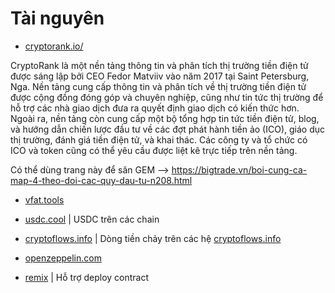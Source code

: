 # Tài nguyên

   - [cryptorank.io/](https://cryptorank.io/)

CryptoRank là một nền tảng thông tin và phân tích thị trường tiền điện tử được sáng lập bởi CEO Fedor Matviiv vào năm 2017 tại Saint Petersburg, Nga. Nền tảng cung cấp thông tin và phân tích về thị trường tiền điện tử được cộng đồng đóng góp và chuyên nghiệp, cũng như tin tức thị trường để hỗ trợ các nhà giao dịch đưa ra quyết định giao dịch có kiến thức hơn. Ngoài ra, nền tảng còn cung cấp một bộ tổng hợp tin tức tiền điện tử, blog, và hướng dẫn chiến lược đầu tư về các đợt phát hành tiền ảo (ICO), giáo dục thị trường, đánh giá tiền điện tử, và khai thác. Các công ty và tổ chức có ICO và token cũng có thể yêu cầu được liệt kê trực tiếp trên nền tảng.

Có thể dùng trang này để săn GEM --> https://bigtrade.vn/boi-cung-ca-map-4-theo-doi-cac-quy-dau-tu-n208.html

   - [vfat.tools](https://vfat.tools/)

   - [usdc.cool](https://usdc.cool/) | USDC trên các chain

   - [cryptoflows.info](https://cryptoflows.info/) | Dòng tiền chảy trên các hệ [cryptoflows.info]()

   - [openzeppelin.com](https://docs.openzeppelin.com/) 

   - [remix](https://remix.ethereum.org/) | Hỗ trợ deploy contract